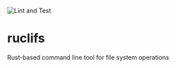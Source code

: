 ![Lint and Test](https://github.com/Don-Felice/ruclifs/actions/workflows/lint_and_test.yml/badge.svg)

# ruclifs

Rust-based command line tool for file system operations
